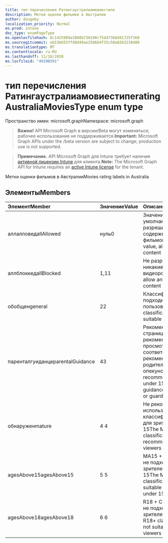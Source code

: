 ```yaml
---
title: тип перечисления Ратингаустралиамовиестипе
description: Метки оценки фильмов в Австралии
author: dougeby
localization_priority: Normal
ms.prod: intune
doc_type: enumPageType
ms.openlocfilehash: 8c1425989a3888b730190cf5dd73b8491725f368
ms.sourcegitcommit: eb536655ffd8d49ae258664f35c50a8263238400
ms.translationtype: MT
ms.contentlocale: ru-RU
ms.lasthandoff: 11/18/2020
ms.locfileid: "49198591"
---
```

# <a name="ratingaustraliamoviestype-enum-type"></a><span data-ttu-id="8d206-103">тип перечисления Ратингаустралиамовиестипе</span><span class="sxs-lookup"><span data-stu-id="8d206-103">ratingAustraliaMoviesType enum type</span></span>

<span data-ttu-id="8d206-104">Пространство имен: microsoft.graph</span><span class="sxs-lookup"><span data-stu-id="8d206-104">Namespace: microsoft.graph</span></span>

> <span data-ttu-id="8d206-105">**Важно!** API Microsoft Graph в версии/Beta могут изменяться; рабочее использование не поддерживается.</span><span class="sxs-lookup"><span data-stu-id="8d206-105">**Important:** Microsoft Graph APIs under the /beta version are subject to change; production use is not supported.</span></span>

> <span data-ttu-id="8d206-106">**Примечание.** API Microsoft Graph для Intune требует наличия [активной лицензии Intune](https://go.microsoft.com/fwlink/?linkid=839381) для клиента.</span><span class="sxs-lookup"><span data-stu-id="8d206-106">**Note:** The Microsoft Graph API for Intune requires an [active Intune license](https://go.microsoft.com/fwlink/?linkid=839381) for the tenant.</span></span>

<span data-ttu-id="8d206-107">Метки оценки фильмов в Австралии</span><span class="sxs-lookup"><span data-stu-id="8d206-107">Movies rating labels in Australia</span></span>

## <a name="members"></a><span data-ttu-id="8d206-108">Элементы</span><span class="sxs-lookup"><span data-stu-id="8d206-108">Members</span></span>
|<span data-ttu-id="8d206-109">Элемент</span><span class="sxs-lookup"><span data-stu-id="8d206-109">Member</span></span>|<span data-ttu-id="8d206-110">Значение</span><span class="sxs-lookup"><span data-stu-id="8d206-110">Value</span></span>|<span data-ttu-id="8d206-111">Описание</span><span class="sxs-lookup"><span data-stu-id="8d206-111">Description</span></span>|
|:---|:---|:---|
|<span data-ttu-id="8d206-112">аллалловед</span><span class="sxs-lookup"><span data-stu-id="8d206-112">allAllowed</span></span>|<span data-ttu-id="8d206-113">нуль</span><span class="sxs-lookup"><span data-stu-id="8d206-113">0</span></span>|<span data-ttu-id="8d206-114">Значение по умолчанию, разрешить все содержимое фильмов</span><span class="sxs-lookup"><span data-stu-id="8d206-114">Default value, allow all movies content</span></span>|
|<span data-ttu-id="8d206-115">аллблоккед</span><span class="sxs-lookup"><span data-stu-id="8d206-115">allBlocked</span></span>|<span data-ttu-id="8d206-116">1,1</span><span class="sxs-lookup"><span data-stu-id="8d206-116">1</span></span>|<span data-ttu-id="8d206-117">Не разрешать никакие видеоролики</span><span class="sxs-lookup"><span data-stu-id="8d206-117">Do not allow any movies content</span></span>|
|<span data-ttu-id="8d206-118">обобщен</span><span class="sxs-lookup"><span data-stu-id="8d206-118">general</span></span>|<span data-ttu-id="8d206-119">2</span><span class="sxs-lookup"><span data-stu-id="8d206-119">2</span></span>|<span data-ttu-id="8d206-120">Классификация "G" подходит для всех пользователей</span><span class="sxs-lookup"><span data-stu-id="8d206-120">The G classification is suitable for everyone</span></span>|
|<span data-ttu-id="8d206-121">паренталгуиданце</span><span class="sxs-lookup"><span data-stu-id="8d206-121">parentalGuidance</span></span>|<span data-ttu-id="8d206-122">4</span><span class="sxs-lookup"><span data-stu-id="8d206-122">3</span></span>|<span data-ttu-id="8d206-123">Рекомендации на странице PG рекомендуются для просмотра в соответствии с рекомендациями от родителей и опекунов.</span><span class="sxs-lookup"><span data-stu-id="8d206-123">The PG recommends viewers under 15 with guidance from parents or guardians</span></span>|
|<span data-ttu-id="8d206-124">обнаружен</span><span class="sxs-lookup"><span data-stu-id="8d206-124">mature</span></span>|<span data-ttu-id="8d206-125">4 </span><span class="sxs-lookup"><span data-stu-id="8d206-125">4</span></span>|<span data-ttu-id="8d206-126">Не рекомендуется использовать классификацию M для зрителей с 15</span><span class="sxs-lookup"><span data-stu-id="8d206-126">The M classification is not recommended for viewers under 15</span></span>|
|<span data-ttu-id="8d206-127">agesAbove15</span><span class="sxs-lookup"><span data-stu-id="8d206-127">agesAbove15</span></span>|<span data-ttu-id="8d206-128">5 </span><span class="sxs-lookup"><span data-stu-id="8d206-128">5</span></span>|<span data-ttu-id="8d206-129">MA15 + Classification не подходит для зрителей в течение 15</span><span class="sxs-lookup"><span data-stu-id="8d206-129">The MA15+ classification is not suitable for viewers under 15</span></span>|
|<span data-ttu-id="8d206-130">agesAbove18</span><span class="sxs-lookup"><span data-stu-id="8d206-130">agesAbove18</span></span>|<span data-ttu-id="8d206-131">6 </span><span class="sxs-lookup"><span data-stu-id="8d206-131">6</span></span>|<span data-ttu-id="8d206-132">R18 + Classification не подходит для зрителей в 18</span><span class="sxs-lookup"><span data-stu-id="8d206-132">The R18+ classification is not suitable for viewers under 18</span></span>|




